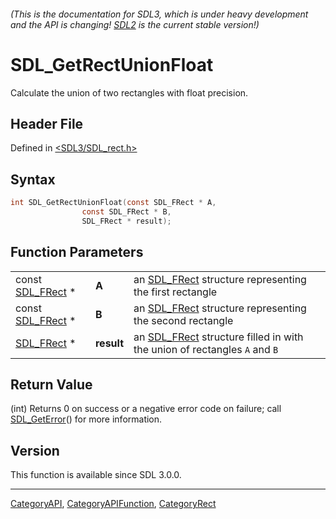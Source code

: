 ###### (This is the documentation for SDL3, which is under heavy development and the API is changing! [SDL2](https://wiki.libsdl.org/SDL2/) is the current stable version!)
# SDL_GetRectUnionFloat

Calculate the union of two rectangles with float precision.

## Header File

Defined in [<SDL3/SDL_rect.h>](https://github.com/libsdl-org/SDL/blob/main/include/SDL3/SDL_rect.h)

## Syntax

```c
int SDL_GetRectUnionFloat(const SDL_FRect * A,
                const SDL_FRect * B,
                SDL_FRect * result);
```

## Function Parameters

|                                |            |                                                                                        |
| ------------------------------ | ---------- | -------------------------------------------------------------------------------------- |
| const [SDL_FRect](SDL_FRect) * | **A**      | an [SDL_FRect](SDL_FRect) structure representing the first rectangle                   |
| const [SDL_FRect](SDL_FRect) * | **B**      | an [SDL_FRect](SDL_FRect) structure representing the second rectangle                  |
| [SDL_FRect](SDL_FRect) *       | **result** | an [SDL_FRect](SDL_FRect) structure filled in with the union of rectangles `A` and `B` |

## Return Value

(int) Returns 0 on success or a negative error code on failure; call
[SDL_GetError](SDL_GetError)() for more information.

## Version

This function is available since SDL 3.0.0.

----
[CategoryAPI](CategoryAPI), [CategoryAPIFunction](CategoryAPIFunction), [CategoryRect](CategoryRect)

